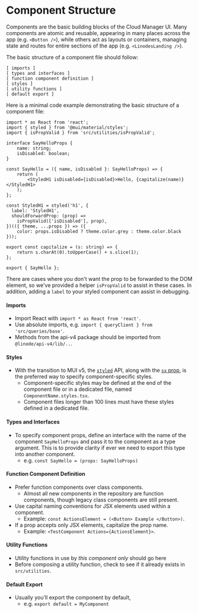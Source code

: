 # Component Structure

Components are the basic building blocks of the Cloud Manager UI. Many components are atomic and reusable, appearing in many places across the app (e.g. `<Button />`), while others act as layouts or containers, managing state and routes for entire sections of the app (e.g. `<LinodesLanding />`).

The basic structure of a component file should follow:

```
[ imports ]
[ types and interfaces ]
[ function component definition ]
[ styles ]
[ utility functions ]
[ default export ]
```

Here is a minimal code example demonstrating the basic structure of a component file:

```tsx
import * as React from 'react';
import { styled } from '@mui/material/styles';
import { isPropValid } from 'src/utilities/isPropValid';

interface SayHelloProps {
    name: string;
    isDisabled: boolean;
}

const SayHello = ({ name, isDisabled }: SayHelloProps) => {
    return (
        <StyledH1 isDisabled={isDisabled}>Hello, {capitalize(name)}</StyledH1>
    );
};

const StyledH1 = styled('h1', {
  label: 'StyledH1',
  shouldForwardProp: (prop) =>
    isPropValid(['isDisabled'], prop),
})(({ theme, ...props }) => ({
    color: props.isDisabled ? theme.color.grey : theme.color.black
}));

export const capitalize = (s: string) => {
    return s.charAt(0).toUpperCase() + s.slice(1);
};

export { SayHello };
```
There are cases where you don't want the prop to be forwarded to the DOM element, so we've provided a helper `isPropValid` to assist in these cases. In addition, adding a `label` to your styled component can assist in debugging.

#### Imports

- Import React with `import * as React from 'react'`.
- Use absolute imports, e.g. `import { queryClient } from 'src/queries/base'`.
- Methods from the api-v4 package should be imported from `@linode/api-v4/lib/..`.

#### Styles

- With the transition to MUI v5, the [`styled`](https://mui.com/system/styled/) API, along with the [`sx` prop](https://mui.com/system/getting-started/the-sx-prop/), is the preferred way to specify component-specific styles.
  - Component-specific styles may be defined at the end of the component file or in a dedicated file, named `ComponentName.styles.tsx`.
  - Component files longer than 100 lines must have these styles defined in a dedicated file.

#### Types and Interfaces

- To specify component props, define an interface with the name of the component `SayHelloProps` and pass it to the component as a type argument. This is to provide clarity if ever we need to export this type into another component.
  - e.g. `const SayHello = (props: SayHelloProps)`

#### Function Component Definition

- Prefer function components over class components.
  - Almost all new components in the repository are function components, though legacy class components are still present.
- Use capital naming conventions for JSX elements used within a component.
  - Example: `const ActionsElement = (<Button> Example </Button>)`.
- If a prop accepts only JSX elements, capitalize the prop name.
  - Example: `<TestComponent Actions={ActionsElement}>`.

#### Utility Functions

- Utility functions in use by _this component only_ should go here
- Before composing a utility function, check to see if it already exists in `src/utilities`.

#### Default Export

- Usually you'll export the component by default,
  - e.g. `export default = MyComponent`
